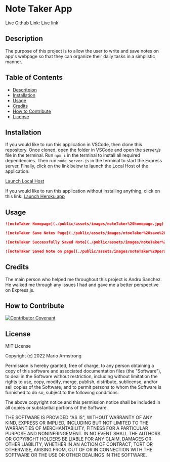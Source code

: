 # Note Taker App
Live Github Link: [Live link](https://marioarmstrong.github.io/noteTaker/)

## Description
The purpose of this project is to allow the user to write and save notes on app's webpage so that they can organize their daily tasks in a simplistic manner.

## Table of Contents
- [Descritpion](#description)
- [Installation](#installation)
- [Usage](#usage)
- [Credits](#credits)
- [How to Contribute](#how-to-contribute)
- [License](#license)


## Installation
If you would like to run this application in VSCode, then clone this repository. Once cloned, open the folder in VSCode and open the *server.js* file in the terminal. Run `npm i` in the terminal to install all required dependencies. Then run `node server.js` in the terminal to start the Express server. Finally, click on the link below to launch the Local Host of the application.

[Launch Local Host](http://localhost:3001)

If you would like to run this application without installing anything, click on this link:
[Launch Heroku app](https://mario-note-taker.herokuapp.com/)


## Usage
```md
![noteTaker Homepage](./public/assets/images/noteTaker%20homepage.jpg)
```

```md
![noteTaker Save Notes Page](./public/assets/images/ntoeTaker%20save%20notes%20.jpg)
```

```md
![noteTaker Successfully Saved Note](./public/assets/images/noteTaker%20successfully%20saved%20note.jpg)
```

```md
![noteTaker Saved Note on page](./public/assets/images/noteTaker%20persitent%20data.jpg)
```

## Credits
The main person who helped me throughout this project is Andru Sanchez. He walked me through any issues I had and gave me a better perspective on Express.js.

## How to Contribute
[![Contributor Covenant](https://img.shields.io/badge/Contributor%20Covenant-2.1-4baaaa.svg)](code_of_conduct.md)

## License
MIT License

Copyright (c) 2022 Mario Armstrong

Permission is hereby granted, free of charge, to any person obtaining a copy
of this software and associated documentation files (the "Software"), to deal
in the Software without restriction, including without limitation the rights
to use, copy, modify, merge, publish, distribute, sublicense, and/or sell
copies of the Software, and to permit persons to whom the Software is
furnished to do so, subject to the following conditions:

The above copyright notice and this permission notice shall be included in all
copies or substantial portions of the Software.

THE SOFTWARE IS PROVIDED "AS IS", WITHOUT WARRANTY OF ANY KIND, EXPRESS OR
IMPLIED, INCLUDING BUT NOT LIMITED TO THE WARRANTIES OF MERCHANTABILITY,
FITNESS FOR A PARTICULAR PURPOSE AND NONINFRINGEMENT. IN NO EVENT SHALL THE
AUTHORS OR COPYRIGHT HOLDERS BE LIABLE FOR ANY CLAIM, DAMAGES OR OTHER
LIABILITY, WHETHER IN AN ACTION OF CONTRACT, TORT OR OTHERWISE, ARISING FROM,
OUT OF OR IN CONNECTION WITH THE SOFTWARE OR THE USE OR OTHER DEALINGS IN THE
SOFTWARE.

